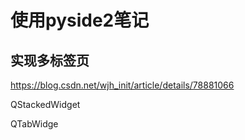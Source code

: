 # 使用pyside2笔记

## 实现多标签页

https://blog.csdn.net/wjh_init/article/details/78881066

QStackedWidget

QTabWidge
